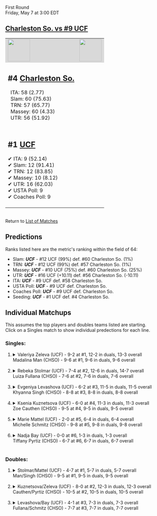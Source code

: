 First Round  
Friday, May 7 at 3:00 EDT
## [Charleston So. vs #9 UCF](https://www.ncaa.com/game/5833651) 

<table>  
<tr style="background-color: #d9d9d9 !important"><td><a href="#"><img src="https://www.ncaa.com/sites/default/files/images/logos/schools/u/ucf.70.png" width="70" height="70" /></a></td><td><a href="#"><img src="https://www.ncaa.com/sites/default/files/images/logos/schools/c/charleston-so.70.png" width="70" height="70" /></a></td></tr>
<tr><td>  

<h2>#4 <a href="#">Charleston So.</a></h2>  
&nbsp; ITA: 58 (2.77)<br>  
&nbsp; Slam: 60 (75.63)<br>  
&nbsp; TRN: 57 (65.77)<br>  
&nbsp; Massey: 60 (4.33)<br>  
&nbsp; UTR: 56 (51.92)<br>  
<br>  

</td><td>  
<tr><td>  

<h2>#1 <a href="#">UCF</a></h2>  
&#10004; ITA: 9 (52.14)<br>  
&#10004; Slam: 12 (91.41)<br>  
&#10004; TRN: 12 (83.85)<br>  
&#10004; Massey: 10 (8.12)<br>  
&#10004; UTR: 16 (62.03)<br>  
&#10004; USTA Poll: 9<br>  
&#10004; Coaches Poll: 9<br>  
<br>  

</td><td>  
</table>  


<br>Return to [List of Matches](../index.md)  

## Predictions  

Ranks listed here are the metric's ranking within the field of 64:  
- Slam: ***UCF*** - #12 UCF (99%) def. #60 Charleston So. (1%)  
- TRN: ***UCF*** - #12 UCF (99%) def. #57 Charleston So. (1%)  
- Massey: ***UCF*** - #10 UCF (75%) def. #60 Charleston So. (25%)  
- UTR: ***UCF*** - #16 UCF (+10.11) def. #56 Charleston So. (-10.11)  
- ITA: ***UCF*** - #9 UCF def. #58 Charleston So.  
- USTA Poll: ***UCF*** - #9 UCF def. Charleston So.  
- Coaches Poll: ***UCF*** - #9 UCF def. Charleston So.  
- Seeding: ***UCF*** - #1 UCF def. #4 Charleston So.  

## Individual Matchups  
This assumes the top players and doubles teams listed are starting.  
Click on a Singles match to show individual predections for each line.  
### Singles:  

<ol>
<li><details>
<summary markdown="span">Valeriya Zeleva (UCF) - 9-2 at #1, 12-2 in duals, 13-3 overall<br>Madalina Man (CHSO) - 9-6 at #1, 9-6 in duals, 9-6 overall</summary>
<h4>Predictions</h4><ul>
<li>Slam: <b><i>UCF</i></b> - Zeleva (98%) def. Man (2%)</li>  
<li>TRN: <b><i>UCF</i></b> - Zeleva (99%) def. Man (1%)</li>  
<li>Massey: <b><i>UCF</i></b> - Zeleva (75%) def. Man (25%)</li>  
<li>UTR: <b><i>UCF</i></b> - Zeleva (97%) def. Man (3%)</li>  
<li>ITA: <b><i>UCF</i></b> - Zeleva (22.66) def. Man (1.99)</li>  
</ul></details>&nbsp;</li>
<li><details>
<summary markdown="span">Rebeka Stolmar (UCF) - 7-4 at #2, 12-6 in duals, 14-7 overall<br>Luiza Fullana (CHSO) - 7-6 at #2, 7-6 in duals, 7-6 overall</summary>
<h4>Predictions</h4><ul>
<li>Slam: <b><i>UCF</i></b> - Stolmar (98%) def. Fullana (2%)</li>  
<li>TRN: <b><i>UCF</i></b> - Stolmar (99%) def. Fullana (1%)</li>  
<li>Massey: <b><i>UCF</i></b> - Stolmar (75%) def. Fullana (25%)</li>  
<li>UTR: <b><i>UCF</i></b> - Stolmar (96%) def. Fullana (4%)</li>  
<li>ITA: <b><i>UCF</i></b> - Stolmar (15.81) def. Fullana (1.91)</li>  
</ul></details>&nbsp;</li>
<li><details>
<summary markdown="span">Evgeniya Levashova (UCF) - 6-2 at #3, 11-5 in duals, 11-5 overall<br>Khyanna Singh (CHSO) - 8-8 at #3, 8-8 in duals, 8-8 overall</summary>
<h4>Predictions</h4><ul>
<li>Slam: <b><i>UCF</i></b> - Levashova (98%) def. Singh (2%)</li>  
<li>TRN: <b><i>UCF</i></b> - Levashova (99%) def. Singh (1%)</li>  
<li>Massey: <b><i>UCF</i></b> - Levashova (75%) def. Singh (25%)</li>  
<li>UTR: <b><i>UCF</i></b> - Levashova (98%) def. Singh (2%)</li>  
<li>ITA: <b><i>UCF</i></b> - Levashova (4.48) def. Singh (1.60)</li>  
</ul></details>&nbsp;</li>
<li><details>
<summary markdown="span">Ksenia Kuznetsova (UCF) - 6-0 at #4, 11-3 in duals, 11-3 overall<br>Zoe Cauthen (CHSO) - 9-5 at #4, 9-5 in duals, 9-5 overall</summary>
<h4>Predictions</h4><ul>
<li>Slam: <b><i>UCF</i></b> - Kuznetsova (99%) def. Cauthen (1%)</li>  
<li>TRN: <b><i>UCF</i></b> - Kuznetsova (99%) def. Cauthen (1%)</li>  
<li>Massey: <b><i>UCF</i></b> - Kuznetsova (75%) def. Cauthen (25%)</li>  
<li>UTR: <b><i>UCF</i></b> - Kuznetsova (98%) def. Cauthen (2%)</li>  
<li>ITA: <b><i>UCF</i></b> - Kuznetsova (3.33) def. Cauthen (2.15)</li>  
</ul></details>&nbsp;</li>
<li><details>
<summary markdown="span">Marie Mattel (UCF) - 2-0 at #5, 6-4 in duals, 6-4 overall<br>Michelle Schmitz (CHSO) - 9-8 at #5, 9-8 in duals, 9-8 overall</summary>
<h4>Predictions</h4><ul>
<li>Slam: <b><i>UCF</i></b> - Mattel (98%) def. Schmitz (2%)</li>  
<li>TRN: <b><i>UCF</i></b> - Mattel (99%) def. Schmitz (1%)</li>  
<li>Massey: <b><i>UCF</i></b> - Mattel (75%) def. Schmitz (25%)</li>  
<li>UTR: <b><i>UCF</i></b> - Mattel (97%) def. Schmitz (3%)</li>  
<li>ITA: <b><i>UCF</i></b> - Mattel (2.00) def. Schmitz (1.70)</li>  
</ul></details>&nbsp;</li>
<li><details>
<summary markdown="span">Nadja Bay (UCF) - 0-0 at #6, 1-3 in duals, 1-3 overall<br>Tiffany Pyrtiz (CHSO) - 6-7 at #6, 6-7 in duals, 6-7 overall</summary>
<h4>Predictions</h4><ul>
<li>Slam: <b><i>CHSO</i></b> - Pyrtiz (100%) def. Bay (0%)</li>  
<li>TRN: <b><i>CHSO</i></b> - Pyrtiz (100%) def. Bay (0%)</li>  
<li>UTR: <b><i>CHSO</i></b> - Pyrtiz (100%) def. Bay (0%)</li>  
<li>ITA: <b><i>CHSO</i></b> - Pyrtiz (1.53) def. Bay (0.00)</li>  
</ul></details>&nbsp;</li>
</ol>

### Doubles:  

<ol>
<li><details>
<summary markdown="span">Stolmar/Mattel (UCF) - 4-7 at #1, 5-7 in duals, 5-7 overall<br>Man/Singh (CHSO) - 9-5 at #1, 9-5 in duals, 9-5 overall</summary>
<br>Sorry, we don't have any metrics for doubles matches</details>&nbsp;</li>
<li><details>
<summary markdown="span">Kuznetsova/Zeleva (UCF) - 8-0 at #2, 12-3 in duals, 12-3 overall<br>Cauthen/Pyrtiz (CHSO) - 10-5 at #2, 10-5 in duals, 10-5 overall</summary>
<br>Sorry, we don't have any metrics for doubles matches</details>&nbsp;</li>
<li><details>
<summary markdown="span">Levashova/Bay (UCF) - 4-1 at #3, 7-3 in duals, 7-3 overall<br>Fullana/Schmitz (CHSO) - 7-7 at #3, 7-7 in duals, 7-7 overall</summary>
<br>Sorry, we don't have any metrics for doubles matches</details>&nbsp;</li>
</ol>